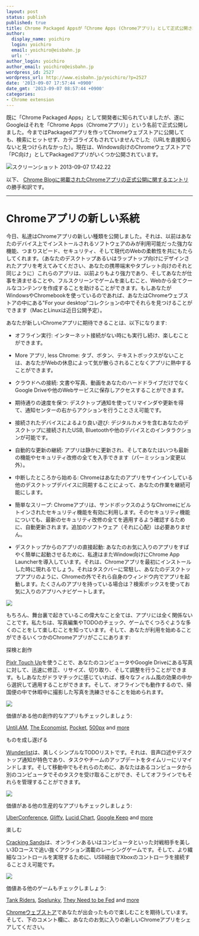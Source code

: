 ```yaml
---
layout: post
status: publish
published: true
title: Chrome Packaged Appsが「Chrome Apps (Chromeアプリ)」として正式公開されました
author:
  display_name: yoichiro
  login: yoichiro
  email: yoichiro@eisbahn.jp
  url: ''
author_login: yoichiro
author_email: yoichiro@eisbahn.jp
wordpress_id: 2527
wordpress_url: http://www.eisbahn.jp/yoichiro/?p=2527
date: '2013-09-07 17:57:44 +0900'
date_gmt: '2013-09-07 08:57:44 +0900'
categories:
- Chrome extension
---
```


既に「Chrome Packaged Apps」として開発者に知られていましたが、遂にGoogleはそれを「Chrome Apps（Chromeアプリ）」という名前で正式公開しました。今まではPackagedアプリを作ってChromeウェブストアに公開しても、検索にヒットせず、カテゴライズもされていませんでした（URLを直接知らないと見つけられなかった）。現在は、Windows向けのChromeウェブストアで「PC向け」としてPackagedアプリがいくつか公開されています。

![スクリーンショット 2013-09-07 17.42.22](http://www.eisbahn.jp/yoichiro/images/2013/09/32dc6b915c3e6e8e62dd2874af5d995e.png)

以下、
[Chrome Blogに掲載されたChromeアプリの正式公開に関するエントリ](http://goo.gl/x5VFJA)の勝手和訳です。

---

# Chromeアプリの新しい系統



今日、私達はChromeアプリの新しい種類を公開しました。それは、以前はあなたのデバイス上でインストールされるソフトウェアのみが利用可能だった強力な機能、つまりスピード、セキュリティ、そして現代のWebの柔軟性を共にもたらしてくれます。（あなたのデスクトップあるいはラップトップ向けにデザインされたアプリを考えてみてください、あなたの携帯端末やタブレット向けのそれと同じように）これらのアプリは、以前よりもより強力であり、そしてあなたが仕事を済ませることや、フルスクリーンでゲームを楽しむこと、Webから全てクールなコンテンツを作成することを助けることができます。もしあなたがWindowsやChromebookを使っているのであれば、あなたはChromeウェブストアの中にある"For your desktop"コレクションの中でそれらを見つけることができます（MacとLinuxは近日公開予定）。

あなたが新しいChromeアプリに期待できることは、以下になります:

* オフライン実行: インターネット接続がない時にも実行し続け、楽しむことができます。

* More アプリ, less Chrome: タブ、ボタン、テキストボックスがないことは、あなたがWebの休息によって気が散らされることなくアプリに熱中することができます。

* クラウドへの接続: 文書や写真、動画をあなたのハードドライブだけでなくGoogle Driveや他のWebサービスに保存しアクセスすることができます。

* 期待通りの速度を保つ: デスクトップ通知を使ってリマインダや更新を得て、通知センターの右からアクションを行うことさえ可能です。

* 接続されたデバイスによるより良い遊び: デジタルカメラを含むあなたのデスクトップに接続されたUSB, Bluetoothや他のデバイスとのインタラクションが可能です。

* 自動的な更新の継続: アプリは静かに更新され、そしてあなたはいつも最新の機能やセキュリティ改修の全てを入手できます（パーミッション変更以外）。

* 中断したところから始める: Chromeはあなたのアプリをサインインしている他のデスクトップデバイスに同期することによって、あなたの作業を継続可能にします。

* 簡単なスリープ: Chromeアプリは、サンドボックスのようなChromeにビルトインされたセキュリティ機能を有効に利用します。そのセキュリティ機能についても、最新のセキュリティ改修の全てを適用するよう確認するために、自動更新されます。追加のソフトウェア（それに心配）は必要ありません。

* デスクトップからのアプリの直接起動: あなたのお気に入りのアプリをすばやく簡単に起動させるために、私達はまたWindow向けにChrome App Launcherを導入しています。それは、Chromeアプリを最初にインストールした時に現れるでしょう。それはタスクバーに常駐し、あなたのデスクトップアプリのように、Chromeの外でそれら自身のウィンドウ内でアプリを起動します。たくさんのアプリを持っている場合は？検索ボックスを使ってお気に入りのアプリへナビゲートします。

![](https://lh4.googleusercontent.com/_CaL3IUbss-ZIuoVlndCzxRXGVe_-XU8ffHI2r4P-kBZdmMPHgONT_Xxk2Is_yW3GkcH_jtZQrsegqZu93pKftNT7lpW-LRY9-WXRYvpTMm6nTRdWOzSjmM4)

もちろん、舞台裏で起きているこの偉大なこと全ては、アプリには全く関係ないことです。私たちは、写真編集やTODOのチェック、ゲームでくつろぐような多くのことをして楽しむことを知っています。そして、あなたが利用を始めることができるいくつかのChromeアプリがここにあります:

探検と創作

[Pixlr Touch Up](https://chrome.google.com/webstore/detail/pixlr-touch-up/jklljiahjgoglchglekebfljnmbaleig/)を使うことで、あなたのコンピュータやGoogle Driveにある写真に対して、迅速に修正、リサイズ、切り取り、そして調整を行うことができます。もしあなたがドラマチックに感じていれば、様々なフィルム風の効果の中から選択して適用することができます。そして、オフラインでも動作するので、帰国便の中で休暇中に撮影した写真を洗練させることを始められます。

![](https://lh4.googleusercontent.com/d_ZVuNMpAzE6rwvFunKUMTsoP2QRRcAYhZg86Gsc2dBMMhI-cE2vcTlh1Z4AkO0B2C-8uqiJbUkB9-v6bhB8oYCfb2EV5IAUSs86YeE1rE0Q1hqTrk5Cs3EG)

価値がある他の創作的なアプリもチェックしましょう:

[Until.AM](https://chrome.google.com/webstore/detail/until-am-for-chrome/mjafmkicbmhcbapadecadciafbkecofl), 
[The Economist](https://chrome.google.com/webstore/detail/the-economist/gebjgjhbjedcomcajgpodjgfjgkepgpl), 
[Pocket](https://chrome.google.com/webstore/detail/pocket/mjcnijlhddpbdemagnpefmlkjdagkogk), 
[500px](https://chrome.google.com/webstore/detail/500px/egpociadnldbkfkjpmjoaibnbcoeplja) and 
[more](http://www.google.com/intl/en/chrome/webstore/apps-create.html)

ものを成し遂げる

[Wunderlist](https://chrome.google.com/webstore/detail/wunderlist-for-chrome/ojcflmmmcfpacggndoaaflkmcoblhnbh)は、美しくシンプルなTODOリストです。それは、音声口述やデスクトップ通知が特色であり、タスクやチームのアップデートをタイムリーにリマインドします。そして移動中でもそれらのために、あなたはあるコンピュータから別のコンピュータでそのタスクを受け取ることができ、そしてオフラインでもそれらを管理することができます。

![](https://lh4.googleusercontent.com/565L3DVxY1ecjUHqsCB_7KvB-yoigv5AQ9jBPmGdsu1rM5YKZncw89YYs7dhVGJkRzAaa5_owEDfvXoTDKor6h7ptFvF0ue2Yo_C02yucRov2Peg1VcCZ5LY)

価値がある他の生産的なアプリもチェックしましょう:

[UberConference](https://chrome.google.com/webstore/detail/uberconference/nhhfpdlccblfofockeabmalggfhelcgj), 
[Gliffy](https://chrome.google.com/webstore/detail/gliffy-diagrams/bhmicilclplefnflapjmnngmkkkkpfad?utm_source=chrome-ntp-icon), 
[Lucid Chart](https://chrome.google.com/webstore/detail/lucidchart-diagram-app/djejicklhojeokkfmdelnempiecmdomj), 
[Google Keep](https://chrome.google.com/webstore/detail/google-keep/hmjkmjkepdijhoojdojkdfohbdgmmhki) and 
[more](http://www.google.com/intl/en/chrome/webstore/apps-gtd.html)

楽しむ

[Cracking Sands](https://chrome.google.com/webstore/detail/cracking-sands-racing/pnafpgbiiobelphegdbieldnmojicndb/)は、オンラインあるいはコンピュータといった対戦相手を美しい3Dコースで追い抜くアクション満載のレーシングゲームです。そして、より繊細なコントロールを実現するために、USB経由でXboxのコントローラを接続することさえ可能です。

![](http://4.bp.blogspot.com/-zGbK-MNBBYo/Uiiuj0STqbI/AAAAAAAAAB4/ioP3cL827EI/s400/cracking-sands.png)

価値ある他のゲームもチェックしましょう:

[Tank Riders](https://chrome.google.com/webstore/detail/tank-riders/gdmmodjlfegeieihcdcgcalkgmhgmiae), 
[Spelunky](https://chrome.google.com/webstore/detail/spelunky-html5/mhagnkphcmpkmabhocgimoncfaihkpof/), 
[They Need to be Fed](https://chrome.google.com/webstore/detail/they-need-to-be-fed/madbiikglegjjjgpokagkobjaioeekpd) and 
[more](http://www.google.com/intl/en/chrome/webstore/apps-games.html)

[Chromeウェブストア](https://chrome.google.com/webstore/category/collection/for_your_desktop)であなたが出会ったもので楽しむことを期待しています。そして、下のコメント欄に、あなたのお気に入りの新しいChromeアプリをシェアしてください。
